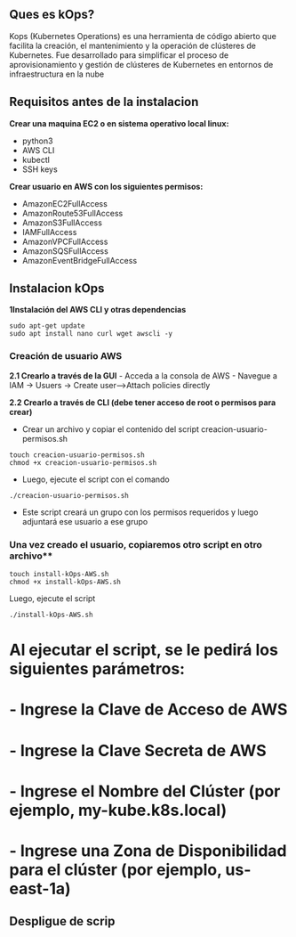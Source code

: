 ## Ques es kOps?

Kops (Kubernetes Operations) es una herramienta de código abierto que facilita la creación, el mantenimiento y la operación de clústeres de Kubernetes. Fue desarrollado para simplificar el proceso de aprovisionamiento y gestión de clústeres de Kubernetes en entornos de infraestructura en la nube

## Requisitos antes de la instalacion

**Crear una maquina EC2 o en sistema operativo local linux:**
  - python3
  - AWS CLI
  - kubectl
  - SSH keys

**Crear usuario en AWS con los siguientes permisos:**
  - AmazonEC2FullAccess
  - AmazonRoute53FullAccess
  - AmazonS3FullAccess
  - IAMFullAccess
  - AmazonVPCFullAccess
  - AmazonSQSFullAccess
  - AmazonEventBridgeFullAccess

## Instalacion kOps

**1Instalación del AWS CLI y otras dependencias**
```
sudo apt-get update
sudo apt install nano curl wget awscli -y
```
### Creación de usuario AWS
 **2.1 Crearlo a través de la GUI**
    - Acceda a la consola de AWS
    - Navegue a IAM -> Usuers -> Create user-->Attach policies directly

 **2.2 Crearlo a través de CLI (debe tener acceso de root o permisos para crear)**
   - Crear un archivo y copiar el contenido del script creacion-usuario-permisos.sh
```
touch creacion-usuario-permisos.sh
chmod +x creacion-usuario-permisos.sh
```
   - Luego, ejecute el script con el comando
```
./creacion-usuario-permisos.sh
```
   - Este script creará un grupo con los permisos requeridos y luego adjuntará ese usuario a ese grupo

### Una vez creado el usuario, copiaremos otro script en otro archivo**
```
touch install-kOps-AWS.sh
chmod +x install-kOps-AWS.sh
```

Luego, ejecute el script
```
./install-kOps-AWS.sh
```
# Al ejecutar el script, se le pedirá los siguientes parámetros:
# - Ingrese la Clave de Acceso de AWS
# - Ingrese la Clave Secreta de AWS
# - Ingrese el Nombre del Clúster (por ejemplo, my-kube.k8s.local)
# - Ingrese una Zona de Disponibilidad para el clúster (por ejemplo, us-east-1a)

## Despligue de scrip
